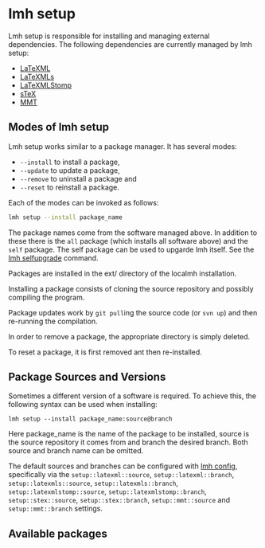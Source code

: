 # lmh setup

Lmh setup is responsible for installing and managing external dependencies. The following dependencies are currently managed by lmh setup:

* [LaTeXML](http://dlmf.nist.gov/LaTeXML/)
* [LaTeXMLs](https://github.com/dginev/LaTeXML-Plugin-latexmls)
* [LaTeXMLStomp](https://github.com/KWARC/LaTeXML-Plugin-latexmlstomp)
* [sTeX](https://github.com/KWARC/sTeX)
* [MMT](https://svn.kwarc.info/repos/MMT/doc/html/index.html)

## Modes of lmh setup

Lmh setup works similar to a package manager. It has several modes:

* `--install` to install a package,
* `--update` to update a package,
* `--remove` to uninstall a package and
* `--reset` to reinstall a package.

Each of the modes can be invoked as follows:

```bash
lmh setup --install package_name
```

The package names come from the software managed above. In addition to these there is the `all` package (which installs all software above) and the `self` package. The self package can be used to upgarde lmh itself. See the [lmh selfupgrade](selfupgrade) command.


Packages are installed in the ext/ directory of the localmh installation.

Installing a package consists of cloning the source repository and possibly compiling the program.

Package updates work by ```git pull```ing the source code (or ```svn up```) and then re-running the compilation.

In order to remove a package, the appropriate directory is simply deleted.

To reset a package, it is first removed ant then re-installed.

## Package Sources and Versions

Sometimes a different version of a software is required. To achieve this, the following syntax can be used when installing:

```
lmh setup --install package_name:source@branch
```

Here package_name is the name of the package to be installed, source is the source repository it comes from and branch the desired branch. Both source and branch name can be omitted.

The default sources and branches can be configured with [lmh config](config), specifically via the `setup::latexml::source`, `setup::latexml::branch`, `setup::latexmls::source`, `setup::latexmls::branch`, `setup::latexmlstomp::source`, `setup::latexmlstomp::branch`, `setup::stex::source`, `setup::stex::branch`, `setup::mmt::source` and `setup::mmt::branch` settings.

## Available packages
